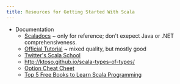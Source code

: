 ```yaml
---
title: Resources for Getting Started With Scala
---
```



* Documentation
    * [Scaladocs](http://www.scala-lang.org/api/current/) ~ only for reference; don't exepect Java or .NET comprehensiveness.
    * [Official Tutorial](http://docs.scala-lang.org/tutorials/) ~ mixed quality, but mostly good
    * [Twitter's Scala School](http://twitter.github.io/scala_school/)
    * http://ktoso.github.io/scala-types-of-types/
    * [Option Cheat Cheet](http://blog.tmorris.net/posts/scalaoption-cheat-sheet/)
    * [Top 5 Free Books to Learn Scala Programming](http://javarevisited.blogspot.sg/2014/01/top-5-free-books-to-learn-scala-programming-PDF.html)

    
